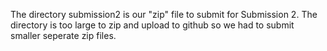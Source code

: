 The directory submission2 is our "zip" file to submit for Submission 2. The directory is too large to zip and upload to github so we had to submit smaller seperate zip files.
